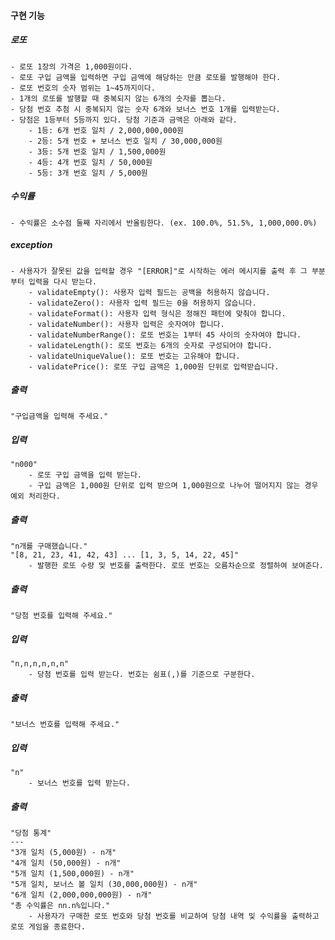 #### 구현 기능

##### 로또
    - 로또 1장의 가격은 1,000원이다.
    - 로또 구입 금액을 입력하면 구입 금액에 해당하는 만큼 로또를 발행해야 한다.
    - 로또 번호의 숫자 범위는 1~45까지이다.
    - 1개의 로또를 발행할 때 중복되지 않는 6개의 숫자를 뽑는다.
    - 당첨 번호 추첨 시 중복되지 않는 숫자 6개와 보너스 번호 1개를 입력받는다.
    - 당첨은 1등부터 5등까지 있다. 당첨 기준과 금액은 아래와 같다.
        - 1등: 6개 번호 일치 / 2,000,000,000원
        - 2등: 5개 번호 + 보너스 번호 일치 / 30,000,000원
        - 3등: 5개 번호 일치 / 1,500,000원
        - 4등: 4개 번호 일치 / 50,000원
        - 5등: 3개 번호 일치 / 5,000원

##### 수익률
    - 수익률은 소수점 둘째 자리에서 반올림한다. (ex. 100.0%, 51.5%, 1,000,000.0%)

##### exception
    - 사용자가 잘못된 값을 입력할 경우 "[ERROR]"로 시작하는 에러 메시지를 출력 후 그 부분부터 입력을 다시 받는다.
        - validateEmpty(): 사용자 입력 필드는 공백을 허용하지 않습니다.
        - validateZero(): 사용자 입력 필드는 0을 허용하지 않습니다.
        - validateFormat(): 사용자 입력 형식은 정해진 패턴에 맞춰야 합니다.
        - validateNumber(): 사용자 입력은 숫자여야 합니다.
        - validateNumberRange(): 로또 번호는 1부터 45 사이의 숫자여야 합니다.
        - validateLength(): 로또 번호는 6개의 숫자로 구성되어야 합니다.
        - validateUniqueValue(): 로또 번호는 고유해야 합니다.
        - validatePrice(): 로또 구입 금액은 1,000원 단위로 입력받습니다.

##### 출력
    "구입금액을 입력해 주세요."

##### 입력
    "n000"
        - 로또 구입 금액을 입력 받는다. 
        - 구입 금액은 1,000원 단위로 입력 받으며 1,000원으로 나누어 떨어지지 않는 경우 예외 처리한다.

##### 출력
    "n개를 구매했습니다."
    "[8, 21, 23, 41, 42, 43] ... [1, 3, 5, 14, 22, 45]"
        - 발행한 로또 수량 및 번호를 출력한다. 로또 번호는 오름차순으로 정렬하여 보여준다.

##### 출력
    "당첨 번호를 입력해 주세요."

##### 입력
    "n,n,n,n,n,n"
        - 당첨 번호를 입력 받는다. 번호는 쉼표(,)를 기준으로 구분한다.

##### 출력
    "보너스 번호를 입력해 주세요."

##### 입력
    "n"
        - 보너스 번호를 입력 받는다.

##### 출력
    "당첨 통계"
    ---
    "3개 일치 (5,000원) - n개"
    "4개 일치 (50,000원) - n개"
    "5개 일치 (1,500,000원) - n개"
    "5개 일치, 보너스 볼 일치 (30,000,000원) - n개"
    "6개 일치 (2,000,000,000원) - n개"
    "총 수익률은 nn.n%입니다."
        - 사용자가 구매한 로또 번호와 당첨 번호를 비교하여 당첨 내역 및 수익률을 출력하고 로또 게임을 종료한다.